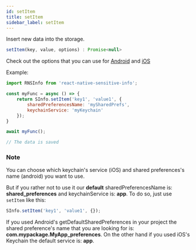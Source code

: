 ```yaml
---
id: setItem
title: setItem
sidebar_label: setItem
---
```


Insert new data into the storage.

```javascript
setItem(key, value, options) : Promise<null>
```

Check out the options that you can use for [Android](android_options) and [iOS](ios_options)

Example:

```javascript
import RNSInfo from 'react-native-sensitive-info';

const myFunc = async () => {
    return SInfo.setItem('key1', 'value1', {
        sharedPreferencesName: 'mySharedPrefs',
        keychainService: 'myKeychain'
    });
}

await myFunc();

// The data is saved
```

### Note

You can choose which keychain's service (iOS) and shared preferences's name (android) you want to use.

But if you rather not to use it our **default** sharedPreferencesName is: **shared_preferences** and keychainService is: **app**. To do so, just use `setItem` like this: 

```javascript
SInfo.setItem('key1', 'value1', {});
```

If you used Android's getDefaultSharedPreferences in your project the shared preference's name that you are looking for is: **com.mypackage.MyApp_preferences**. On the other hand if you used iOS's Keychain the default service is: **app**.